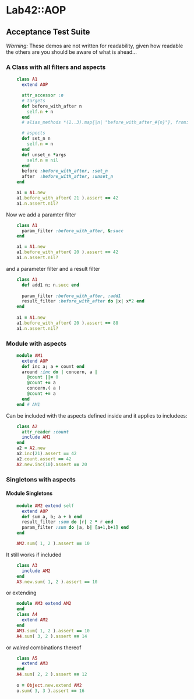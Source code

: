 # Lab42::AOP

## Acceptance Test Suite

_Warning:_ These demos are not written for readability, given how readable the others are
you should be aware of what is ahead...

### A Class with all filters and aspects

```ruby
    class A1
      extend AOP

      attr_accessor :n
      # targets
      def before_with_after n
        self.n + n
      end 
      # alias_methods *(1..3).map{|n| "before_with_after_#{n}"}, from: :before_with_after

      # aspects
      def set_n n
        self.n = n
      end
      def unset_n *args
        self.n = nil
      end
      before :before_with_after, :set_n
      after  :before_with_after, :unset_n
    end

    a1 = A1.new
    a1.before_with_after( 21 ).assert == 42
    a1.n.assert.nil?
```

Now we add a paramter filter

```ruby
    class A1
      param_filter :before_with_after, &:succ
    end

    a1 = A1.new
    a1.before_with_after( 20 ).assert == 42
    a1.n.assert.nil?

```

and a parameter filter and a result filter

```ruby
    class A1
      def add1 n; n.succ end
      
      param_filter :before_with_after, :add1
      result_filter :before_with_after do |x| x*2 end
    end
    
    a1 = A1.new
    a1.before_with_after( 20 ).assert == 88
    a1.n.assert.nil?
```

### Module with aspects

```ruby
    module AM1
      extend AOP
      def inc a; a + count end
      around :inc do | concern, a |
        @count ||= 0
        @count += a
        concern.( a )
        @count += a
      end
    end # AM1
```

Can be included with the aspects defined inside and it applies to includees:

```ruby
    class A2
      attr_reader :count
      include AM1
    end 
    a2 = A2.new 
    a2.inc(21).assert == 42 
    a2.count.assert == 42 
    A2.new.inc(10).assert == 20
```

### Singletons with aspects

#### Module Singletons

```ruby
    module AM2 extend self
      extend AOP
      def sum a, b; a + b end
      result_filter :sum do |r| 2 * r end
      param_filter :sum do |a, b| [a+1,b+1] end
    end

    AM2.sum( 1, 2 ).assert == 10
```

It still works if included

```ruby
    class A3
      include AM2
    end
    A3.new.sum( 1, 2 ).assert == 10
```

or extending

```ruby
    module AM3 extend AM2
    end
    class A4
      extend AM2
    end
    AM3.sum( 1, 2 ).assert == 10
    A4.sum( 3, 2 ).assert == 14
```

or _weired_ combinations thereof

```ruby
    class A5
      extend AM3
    end
    A4.sum( 2, 2 ).assert == 12
   
    o = Object.new.extend AM2
    o.sum( 3, 3 ).assert == 16
```





